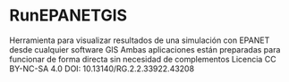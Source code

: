 # RunEPANETGIS
Herramienta para visualizar resultados de una simulación con EPANET desde cualquier software GIS
Ambas aplicaciones están preparadas para funcionar de forma directa sin necesidad de complementos
Licencia CC BY-NC-SA 4.0
DOI: 10.13140/RG.2.2.33922.43208
